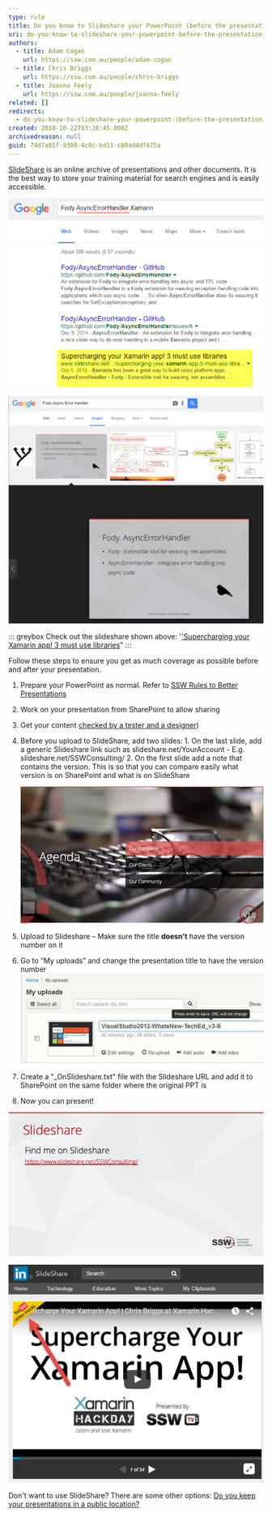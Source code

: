 ```yaml
---
type: rule
title: Do you know to Slideshare your PowerPoint (before the presentation)?
uri: do-you-know-to-slideshare-your-powerpoint-before-the-presentation
authors:
  - title: Adam Cogan
    url: https://ssw.com.au/people/adam-cogan
  - title: Chris Briggs
    url: https://ssw.com.au/people/chris-briggs
  - title: Joanna Feely
    url: https://ssw.com.au/people/joanna-feely
related: []
redirects:
  - do-you-know-to-slideshare-your-powerpoint-(before-the-presentation)
created: 2010-10-22T03:28:45.000Z
archivedreason: null
guid: 74d7a85f-9380-4c0c-bd11-c80ad4df475a
---
```


[SlideShare](http://www.slideshare.net/) is an online archive of presentations and other documents. It is the best way to store your training material for search engines and is easily accessible.

![Figure: SlideShare ranks well in google searches](FodyAsyncErrorHandlerXamarinGoogleSearch.png)

![Figure: Interestingly, keyword heavy slides from your PowerPoint will rank highly on Google image search](FodyAsyncErrorHandlerGoogleImageSearch.png)

::: greybox
Check out the slideshare shown above: '['Supercharging your Xamarin app! 3 must use libraries](https://www.slideshare.net/ChrisBriggsy/supercharging-your-xamarin-app-3-must-use-libraries)"
:::

Follow these steps to ensure you get as much coverage as possible before and after your presentation.

<!--endintro-->

1. Prepare your PowerPoint as normal. Refer to [SSW Rules to Better Presentations](/rules-to-better-powerpoint-presentations)
2. Work on your presentation from SharePoint to allow sharing
3. Get your content [checked by a tester and a designer](/do-you-get-your-ppt-tester-to-do-a-test-please-preferably-a-designer))
4. Before you upload to SlideShare, add two slides:
       1. On the last slide, add a generic Slideshare link such as slideshare.net/YourAccount - E.g. slideshare.net/SSWConsulting/
       2. On the first slide add a note that contains the version. This is so that you can compare easily what version is on SharePoint and what is on SlideShare

   ![Figure: Add the version number on the bottom right corner of your first or second slide](versionnumber.jpg)
5. Upload to Slideshare – Make sure the title **doesn’t** have the version number on it
6. Go to “My uploads” and change the presentation title to have the version number
   ![Figure: Adding the version number to the title (after uploading) won’t affect the URL](version-number-slideshare.jpg)
7. Create a "_OnSlideshare.txt" file with the Slideshare URL and add it to SharePoint on the same folder where the original PPT is
8. Now you can present!

![Figure: the SSW example of a SlideShare link slide](slidesharelink.jpg)

![Figure: If you presentation is being recorded be sure to send yourself a reminder email to embedd the video in to the SlideShare.](YoutubeEmbedSlideShare.png)

Don't want to use SlideShare? There are some other options: [Do you keep your presentations in a public location?](/do-you-keep-your-presentations-in-a-public-location)

